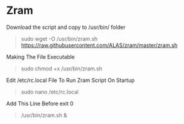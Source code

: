 # Zram

Download the script and copy to /usr/bin/ folder
> sudo wget -O /usr/bin/zram.sh https://raw.githubusercontent.com/ALAS/zram/master/zram.sh

Making The File Executable
> sudo chmod +x /usr/bin/zram.sh

Edit /etc/rc.local File To Run Zram Script On Startup
> sudo nano /etc/rc.local

Add This Line Before exit 0
> /usr/bin/zram.sh &
